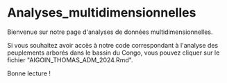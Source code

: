 # Analyses_multidimensionnelles

Bienvenue sur notre page d'analyses de données multidimensionnelles.

Si vous souhaitez avoir accès à notre code correspondant à l'analyse des peuplements arborés dans le bassin du Congo, vous pouvez cliquer sur le fichier "AIGOIN_THOMAS_ADM_2024.Rmd".

Bonne lecture !
